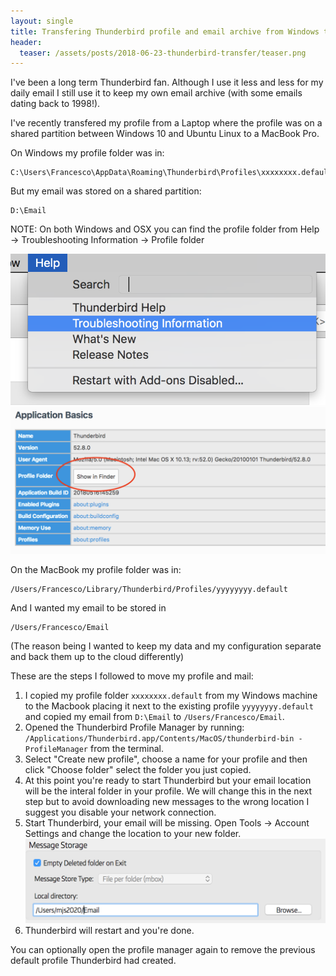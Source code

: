 ```yaml
---
layout: single
title: Transfering Thunderbird profile and email archive from Windows to OSX
header:
  teaser: /assets/posts/2018-06-23-thunderbird-transfer/teaser.png
---
```


I've been a long term Thunderbird fan. Although I use it less and less for my daily email I still use it to keep my own email archive (with some emails dating back to 1998!).

I've recently transfered my profile from a Laptop where the profile was on a shared partition between Windows 10 and Ubuntu Linux to a MacBook Pro.

On Windows my profile folder was in:

```
C:\Users\Francesco\AppData\Roaming\Thunderbird\Profiles\xxxxxxxx.default
```

But my email was stored on a shared partition:

```
D:\Email
```

NOTE: On both Windows and OSX you can find the profile folder from Help -> Troubleshooting Information -> Profile folder

![Troubleshooting information](/assets/posts/2018-06-23-thunderbird-transfer/troubleshooting_information.png "Troubleshooting information")
![Profile folder](/assets/posts/2018-06-23-thunderbird-transfer/profile_folder.png "Profile folder")

On the MacBook my profile folder was in:

```
/Users/Francesco/Library/Thunderbird/Profiles/yyyyyyyy.default
```

And I wanted my email to be stored in

```
/Users/Francesco/Email
```

(The reason being I wanted to keep my data and my configuration separate and back them up to the cloud differently)

These are the steps I followed to move my profile and mail:

1. I copied my profile folder `xxxxxxxx.default` from my Windows machine to the Macbook placing it next to the existing profile `yyyyyyyy.default` and copied my email from `D:\Email` to `/Users/Francesco/Email`.
2. Opened the Thunderbird Profile Manager by running: `/Applications/Thunderbird.app/Contents/MacOS/thunderbird-bin -ProfileManager` from the terminal.
3. Select "Create new profile", choose a name for your profile and then click "Choose folder" select the folder you just copied.
4. At this point you're ready to start Thunderbird but your email location will be the interal folder in your profile. We will change this in the next step but to avoid downloading new messages to the wrong location I suggest you disable your network connection.
5. Start Thunderbird, your email will be missing. Open Tools -> Account Settings and change the location to your new folder. ![Mail location](/assets/posts/2018-06-23-thunderbird-transfer/mail_location.png "Mail location")
6. Thunderbird will restart and you're done.

You can optionally open the profile manager again to remove the previous default profile Thunderbird had created.